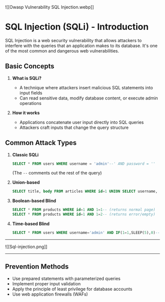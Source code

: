 
![[Owasp Vulnerability SQL Injection.webp]]
# SQL Injection (SQLi) - Introduction

SQL Injection is a web security vulnerability that allows attackers to interfere with the queries that an application makes to its database. It's one of the most common and dangerous web vulnerabilities.

## Basic Concepts

1. **What is SQLi?**
   - A technique where attackers insert malicious SQL statements into input fields
   - Can read sensitive data, modify database content, or execute admin operations

2. **How it works**
   - Applications concatenate user input directly into SQL queries
   - Attackers craft inputs that change the query structure

## Common Attack Types

1. **Classic SQLi**
   ```sql
   SELECT * FROM users WHERE username = 'admin'--' AND password = ''
   ```
   (The `--` comments out the rest of the query)

2. **Union-based**
   ```sql
   SELECT title, body FROM articles WHERE id=1 UNION SELECT username, password FROM users--
   ```

3. **Boolean-based Blind**
   ```sql
   SELECT * FROM products WHERE id=1 AND 1=1-- (returns normal page)
   SELECT * FROM products WHERE id=1 AND 1=2-- (returns error/empty)
   ```

4. **Time-based Blind**
   ```sql
   SELECT * FROM users WHERE username='admin' AND IF(1=1,SLEEP(5),0)--'
   ```
---
![[Sql-injection.png]]

---
## Prevention Methods

- Use prepared statements with parameterized queries
- Implement proper input validation
- Apply the principle of least privilege for database accounts
- Use web application firewalls (WAFs)

